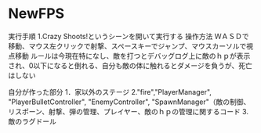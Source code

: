 # NewFPS
実行手順
1.Crazy Shoots!というシーンを開いて実行する
操作方法
ＷＡＳＤで移動、マウス左クリックで射撃、スペースキーでジャンプ、マウスカーソルで視点移動
ルールは今現在特になし、敵を打つとデバッグログ上に敵のｈｐが表示され、0以下になると倒れる、自分も敵の体に触れるとダメージを負うが、死亡はしない

自分が作った部分
1．家以外のステージ
2."fire","PlayerManager", "PlayerBulletController", "EnemyController", "SpawnManager"（敵の制御、リスポーン、射撃、弾の管理、プレイヤー、敵のｈｐの管理に関するコード
3.敵のラグドール
